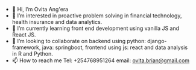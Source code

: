 - 👋 Hi, I’m Ovita Ang'era
- 👀 I’m interested in proactive problem solving in financial technology, health insurance and data analytics.
- 🌱 I’m currently learning front end development using vanilla JS and React JS.
- 💞️ I’m looking to collaborate on backend using python: django-framework, java: springboot, frontend using js: react and data analysis in R and Python.
- 📫 How to reach me Tel: +254768951264 email: ovita.brian@gmail.com

<!---
ovita-angera/ovita-angera is a ✨ special ✨ repository because its `README.md` (this file) appears on your GitHub profile.
You can click the Preview link to take a look at your changes.
--->
